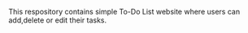 This respository contains simple To-Do List website where users can add,delete or edit their tasks.

